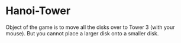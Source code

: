 # Hanoi-Tower
Object of the game is to move all the disks over to Tower 3 (with your mouse). But you cannot place a larger disk onto a smaller disk.
